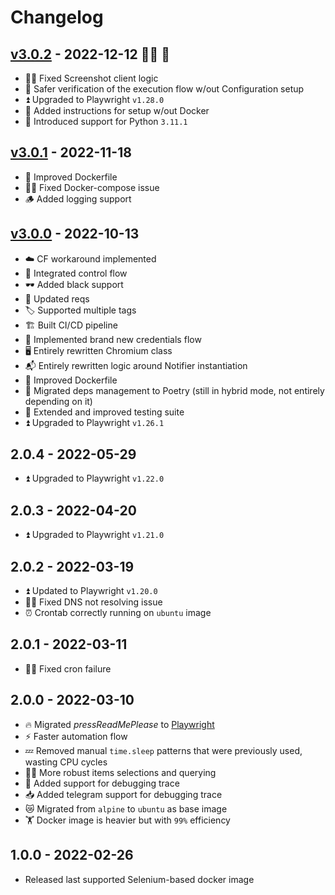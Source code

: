 # Changelog


## [v3.0.2] - 2022-12-12 🎅🏻 🎄

* 👨‍🔧 Fixed Screenshot client logic
* 🥽 Safer verification of the execution flow w/out Configuration setup
* ⏫ Upgraded to Playwright `v1.28.0`
* 📖 Added instructions for setup w/out Docker
* 🐍 Introduced support for Python `3.11.1`


## [v3.0.1] - 2022-11-18

* 🐳 Improved Dockerfile
* 👨‍🔧 Fixed Docker-compose issue
* 🪵 Added logging support


## [v3.0.0] - 2022-10-13

* ☁️ CF workaround implemented
* 🛂 Integrated control flow
* 🕶 Added black support
* 📖 Updated reqs
* 🏷 Supported multiple tags
* 🏗 Built CI/CD pipeline
* 🪪 Implemented brand new credentials flow
* 🖥 Entirely rewritten Chromium class
* 📬 Entirely rewritten logic around Notifier instantiation
* 🐳 Improved Dockerfile
* 🔖 Migrated deps management to Poetry (still in hybrid mode, not entirely depending on it)
* 🧪 Extended and improved testing suite
* ⏫ Upgraded to Playwright `v1.26.1`


## 2.0.4 - 2022-05-29

* ⏫ Upgraded to Playwright `v1.22.0`


## 2.0.3 - 2022-04-20

* ⏫ Upgraded to Playwright `v1.21.0`

## 2.0.2 - 2022-03-19

* ⏫ Updated to Playwright `v1.20.0`
* 👨‍🔧 Fixed DNS not resolving issue
* ⏰ Crontab correctly running on `ubuntu` image

## 2.0.1 - 2022-03-11

* 👨‍🔧 Fixed cron failure

## 2.0.0 - 2022-03-10

* 🔥 Migrated *pressReadMePlease* to [Playwright](https://playwright.dev)
* ⚡️ Faster automation flow
* 💤 Removed manual `time.sleep` patterns that were previously used, wasting CPU cycles
* 💪🏻 More robust items selections and querying
* 🐞 Added support for debugging trace
* 📥 Added telegram support for debugging trace
* 😿 Migrated from `alpine` to `ubuntu` as base image
* 🏋️‍ Docker image is heavier but with `99%` efficiency

## 1.0.0 - 2022-02-26

 * Released last supported Selenium-based docker image


[v3.0.2]: https://github.com/tatoalo/pressReadMePlease/releases/tag/v3.0.2
[v3.0.1]: https://github.com/tatoalo/pressReadMePlease/releases/tag/v3.0.1
[v3.0.0]: https://github.com/tatoalo/pressReadMePlease/releases/tag/v3.0.0
